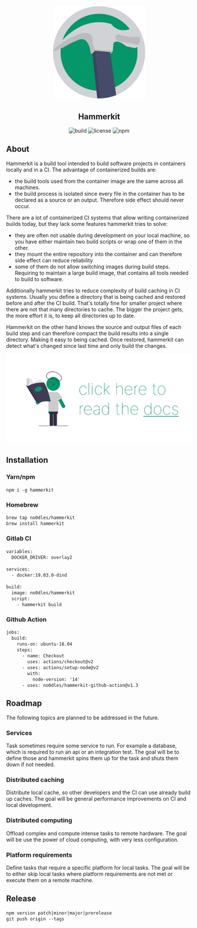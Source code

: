 <h1 align="center">
  <img src="docs/hammerkit.png" alt="hammerkit" width="250">
</h1>
<h2 align="center">Hammerkit</h2>

<p align='center'>
  <img alt='build' src='https://img.shields.io/github/workflow/status/no0dles/hammerkit/master'>
  <img alt='license' src='https://img.shields.io/npm/l/hammerkit'>
  <img alt='npm' src='https://img.shields.io/npm/v/hammerkit'>
</p>

## About

Hammerkit is a build tool intended to build software projects in containers locally and in a CI. The advantage of containerized builds are:
- the build tools used from the container image are the same across all machines.
- the build process is isolated since every file in the container has to be declared as a source or an output. Therefore side effect should never occur.

There are a lot of containerized CI systems that allow writing containerized builds today, but they lack some features hammerkit tries to solve:
- they are often not usable during development on your local machine, so you have either maintain two build scripts or wrap one of them in the other.
- they mount the entire repository into the container and can therefore side effect can reduce reliability
- some of them do not allow switching images during build steps. Requiring to maintain a large build image, that contains all tools needed to build to software.

Additionally hammerkit tries to reduce complexity of build caching in CI systems. Usually you define a directory that is being cached and restored before and after the CI build. That's totally fine for smaller project where there are not that many directories to cache. The bigger the project gets, the more effort it is, to keep all directories up to date.

Hammerkit on the other hand knows the source and output files of each build step and can therefore compact the build results into a single directory. Making it easy to being cached. Once restored, hammerkit can detect what's changed since last time and only build the changes.

<p align='center'>
    <a href="https://no0dles.gitbook.io/hammerkit">
        <img src="docs/read_the_docs.png" alt="docs">
    </a>
</p>

## Installation

### Yarn/npm
```npm i -g hammerkit```

### Homebrew
```
brew tap no0dles/hammerkit
brew install hammerkit
```

### Gitlab CI
```
variables:
  DOCKER_DRIVER: overlay2

services:
  - docker:19.03.0-dind

build:
  image: no0dles/hammerkit
  script:
    - hammerkit build
```

### Github Action
```
jobs:
  build:
    runs-on: ubuntu-18.04
    steps:
      - name: Checkout
        uses: actions/checkout@v2
      - uses: actions/setup-node@v2
        with:
          node-version: '14'
      - uses: no0dles/hammerkit-github-action@v1.3
```

## Roadmap
The following topics are planned to be addressed in the future.

### Services
Task sometimes require some service to run.
For example a database, which is required to run an api or an integration test.
The goal will be to define those and hammerkit spins them up for the task and shuts them down if not needed.

### Distributed caching
Distribute local cache, so other developers and the CI can use already build up caches.
The goal will be general performance improvements on CI and local development.

### Distributed computing
Offload complex and compute intense tasks to remote hardware.
The goal will be use the power of cloud computing, with very less configuration.

### Platform requirements
Define tasks that require a specific platform for local tasks.
The goal will be to either skip local tasks where platform requirements are not met or execute them on a remote machine.


## Release
```
npm version patch|minor|major|prerelease
git push origin --tags
```

